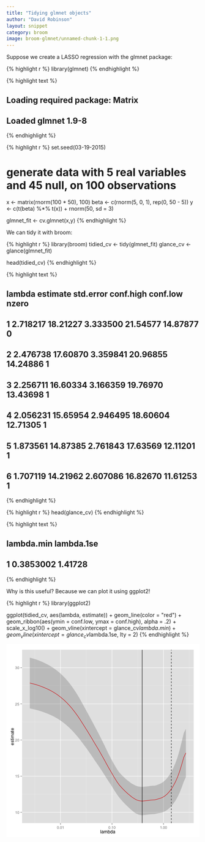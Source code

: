 ```yaml
---
title: "Tidying glmnet objects"
author: "David Robinson"
layout: snippet
category: broom
image: broom-glmnet/unnamed-chunk-1-1.png
---
```


Suppose we create a LASSO regression with the glmnet package:


{% highlight r %}
library(glmnet)
{% endhighlight %}



{% highlight text %}
## Loading required package: Matrix
## Loaded glmnet 1.9-8
{% endhighlight %}



{% highlight r %}
set.seed(03-19-2015)

# generate data with 5 real variables and 45 null, on 100 observations
x <- matrix(rnorm(100 * 50), 100)
beta <- c(rnorm(5, 0, 1), rep(0, 50 - 5))
y <- c(t(beta) %*% t(x)) + rnorm(50, sd = 3)

glmnet_fit <- cv.glmnet(x,y)
{% endhighlight %}

We can tidy it with broom:


{% highlight r %}
library(broom)
tidied_cv <- tidy(glmnet_fit)
glance_cv <- glance(glmnet_fit)

head(tidied_cv)
{% endhighlight %}



{% highlight text %}
##     lambda estimate std.error conf.high conf.low nzero
## 1 2.718217 18.21227  3.333500  21.54577 14.87877     0
## 2 2.476738 17.60870  3.359841  20.96855 14.24886     1
## 3 2.256711 16.60334  3.166359  19.76970 13.43698     1
## 4 2.056231 15.65954  2.946495  18.60604 12.71305     1
## 5 1.873561 14.87385  2.761843  17.63569 12.11201     1
## 6 1.707119 14.21962  2.607086  16.82670 11.61253     1
{% endhighlight %}



{% highlight r %}
head(glance_cv)
{% endhighlight %}



{% highlight text %}
##   lambda.min lambda.1se
## 1  0.3853002    1.41728
{% endhighlight %}

Why is this useful? Because we can plot it using ggplot2!


{% highlight r %}
library(ggplot2)

ggplot(tidied_cv, aes(lambda, estimate)) + geom_line(color = "red") +
    geom_ribbon(aes(ymin = conf.low, ymax = conf.high), alpha = .2) +
    scale_x_log10() +
    geom_vline(xintercept = glance_cv$lambda.min) +
    geom_vline(xintercept = glance_cv$lambda.1se, lty = 2)
{% endhighlight %}

![center](/images/broom-glmnet/unnamed-chunk-1-1.png) 
